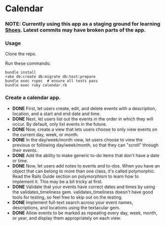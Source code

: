 # Calendar

### NOTE: Currently using this app as a staging ground for learning [Shoes](http://shoesrb.com/). Latest commits may have broken parts of the app.

### Usage

Clone the repo.

Run these commands:

    bundle install
    rake db:create db:migrate db:test:prepare
    bundle exec rspec  # ensure all tests pass
    bundle exec ruby calendar.rb

### Create a calendar app.

* **DONE** First, let users create, edit, and delete events with a description, location, and a start and end date and time.
* **DONE** Next, let users list out the events in the order in which they will occur. By default, only list events in the future.
* **DONE** Now, create a view that lets users choose to only view events on the current day, week, or month.
* **DONE** In the day/week/month view, let users choose to view the previous or following day/week/month, so that they can "scroll" through their events.
* **DONE** Add the ability to make generic to-do items that don't have a date or time.
* **DONE** Now, let users add notes to events and to-dos. When you have an object that can belong to more than one class, it's called polymorphic. Read the Rails Guide section on polymorphism to learn how to implement it. This may be a bit tricky at first.
* **DONE** Validate that your events have correct dates and times by using the validates_timeliness gem. validates_timeliness doesn't have good tools for testing, so feel free to skip out on the testing.
* **DONE** Implement full-text search across your event names, descriptions, and locations using the textacular gem.
* **DONE** Allow events to be marked as repeating every day, week, month, or year, and display them appropriately on each view.
